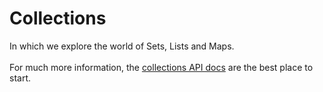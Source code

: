 Collections
===========

In which we explore the world of Sets, Lists and Maps.
<br/>
<br/>
For much more information, the [collections API docs](http://www.scala-lang.org/docu/files/collections-api/collections_0.html) are the best place to start.
